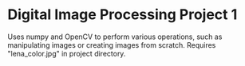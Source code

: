 # Digital Image Processing Project 1

Uses numpy and OpenCV to perform various operations, such as manipulating images or creating images from scratch.
Requires "lena_color.jpg" in project directory.
